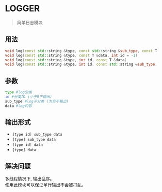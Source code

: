 # LOGGER

> 简单日志模块

## 用法

```cpp
void log(const std::string &type, const std::string &sub_type, const T &data, int id = -1)
void log(const std::string &type, const T &data, int id = -1)
void log(const std::string &type, int id, const T &data)
void log(const std::string &type, int id, const std::string &sub_type, const T &data)
```

## 参数

```bash
type #log分类
id #分类ID (小于0不输出)
sub_type #log子分类 (为空不输出)
data #log内容
```

## 输出形式

- `[type id] sub_type data`
- `[type] sub_type data`
- `[type id] data`
- `[type] data`

## 解决问题

多线程情况下, 输出乱序。  
使用此模块可以保证单行输出不会被打乱。